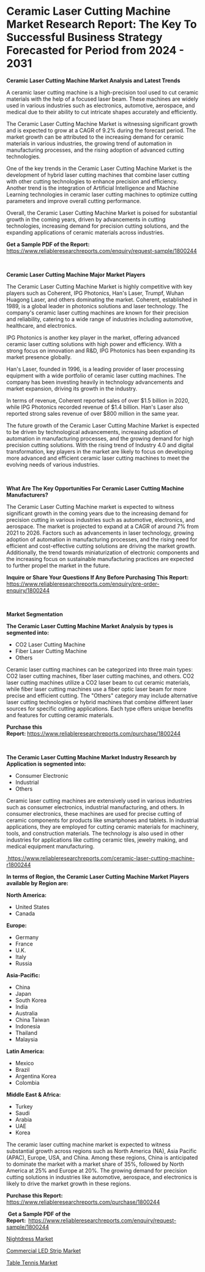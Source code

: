 <p><h1>Ceramic Laser Cutting Machine Market Research Report: The Key To Successful Business Strategy Forecasted for Period from 2024 - 2031</h1></p><p><strong>Ceramic Laser Cutting Machine Market Analysis and Latest Trends</strong></p>
<p><p>A ceramic laser cutting machine is a high-precision tool used to cut ceramic materials with the help of a focused laser beam. These machines are widely used in various industries such as electronics, automotive, aerospace, and medical due to their ability to cut intricate shapes accurately and efficiently.</p><p>The Ceramic Laser Cutting Machine Market is witnessing significant growth and is expected to grow at a CAGR of 9.2% during the forecast period. The market growth can be attributed to the increasing demand for ceramic materials in various industries, the growing trend of automation in manufacturing processes, and the rising adoption of advanced cutting technologies.</p><p>One of the key trends in the Ceramic Laser Cutting Machine Market is the development of hybrid laser cutting machines that combine laser cutting with other cutting technologies to enhance precision and efficiency. Another trend is the integration of Artificial Intelligence and Machine Learning technologies in ceramic laser cutting machines to optimize cutting parameters and improve overall cutting performance.</p><p>Overall, the Ceramic Laser Cutting Machine Market is poised for substantial growth in the coming years, driven by advancements in cutting technologies, increasing demand for precision cutting solutions, and the expanding applications of ceramic materials across industries.</p></p>
<p><strong>Get a Sample PDF of the Report:&nbsp;</strong> <a href="https://www.reliableresearchreports.com/enquiry/request-sample/1800244">https://www.reliableresearchreports.com/enquiry/request-sample/1800244</a></p>
<p>&nbsp;</p>
<p><strong>Ceramic Laser Cutting Machine Major Market Players</strong></p>
<p><p>The Ceramic Laser Cutting Machine Market is highly competitive with key players such as Coherent, IPG Photonics, Han's Laser, Trumpf, Wuhan Huagong Laser, and others dominating the market. Coherent, established in 1989, is a global leader in photonics solutions and laser technology. The company's ceramic laser cutting machines are known for their precision and reliability, catering to a wide range of industries including automotive, healthcare, and electronics.</p><p>IPG Photonics is another key player in the market, offering advanced ceramic laser cutting solutions with high power and efficiency. With a strong focus on innovation and R&D, IPG Photonics has been expanding its market presence globally.</p><p>Han's Laser, founded in 1996, is a leading provider of laser processing equipment with a wide portfolio of ceramic laser cutting machines. The company has been investing heavily in technology advancements and market expansion, driving its growth in the industry.</p><p>In terms of revenue, Coherent reported sales of over $1.5 billion in 2020, while IPG Photonics recorded revenue of $1.4 billion. Han's Laser also reported strong sales revenue of over $800 million in the same year.</p><p>The future growth of the Ceramic Laser Cutting Machine Market is expected to be driven by technological advancements, increasing adoption of automation in manufacturing processes, and the growing demand for high precision cutting solutions. With the rising trend of Industry 4.0 and digital transformation, key players in the market are likely to focus on developing more advanced and efficient ceramic laser cutting machines to meet the evolving needs of various industries.</p></p>
<p>&nbsp;</p>
<p><strong>What Are The Key Opportunities For Ceramic Laser Cutting Machine Manufacturers?</strong></p>
<p><p>The Ceramic Laser Cutting Machine market is expected to witness significant growth in the coming years due to the increasing demand for precision cutting in various industries such as automotive, electronics, and aerospace. The market is projected to expand at a CAGR of around 7% from 2021 to 2026. Factors such as advancements in laser technology, growing adoption of automation in manufacturing processes, and the rising need for efficient and cost-effective cutting solutions are driving the market growth. Additionally, the trend towards miniaturization of electronic components and the increasing focus on sustainable manufacturing practices are expected to further propel the market in the future.</p></p>
<p><strong>Inquire or Share Your Questions If Any Before Purchasing This Report:</strong> <a href="https://www.reliableresearchreports.com/enquiry/pre-order-enquiry/1800244">https://www.reliableresearchreports.com/enquiry/pre-order-enquiry/1800244</a></p>
<p>&nbsp;</p>
<p><strong>Market Segmentation</strong></p>
<p><strong>The Ceramic Laser Cutting Machine Market Analysis by types is segmented into:</strong></p>
<p><ul><li>CO2 Laser Cutting Machine</li><li>Fiber Laser Cutting Machine</li><li>Others</li></ul></p>
<p><p>Ceramic laser cutting machines can be categorized into three main types: CO2 laser cutting machines, fiber laser cutting machines, and others. CO2 laser cutting machines utilize a CO2 laser beam to cut ceramic materials, while fiber laser cutting machines use a fiber optic laser beam for more precise and efficient cutting. The "Others" category may include alternative laser cutting technologies or hybrid machines that combine different laser sources for specific cutting applications. Each type offers unique benefits and features for cutting ceramic materials.</p></p>
<p><strong>Purchase this Report:&nbsp;</strong><a href="https://www.reliableresearchreports.com/purchase/1800244">https://www.reliableresearchreports.com/purchase/1800244</a></p>
<p>&nbsp;</p>
<p><strong>The Ceramic Laser Cutting Machine Market Industry Research by Application is segmented into:</strong></p>
<p><ul><li>Consumer Electronic</li><li>Industrial</li><li>Others</li></ul></p>
<p><p>Ceramic laser cutting machines are extensively used in various industries such as consumer electronics, industrial manufacturing, and others. In consumer electronics, these machines are used for precise cutting of ceramic components for products like smartphones and tablets. In industrial applications, they are employed for cutting ceramic materials for machinery, tools, and construction materials. The technology is also used in other industries for applications like cutting ceramic tiles, jewelry making, and medical equipment manufacturing.</p></p>
<p><a href="https://www.reliableresearchreports.com/ceramic-laser-cutting-machine-r1800244">&nbsp;https://www.reliableresearchreports.com/ceramic-laser-cutting-machine-r1800244</a></p>
<p><strong>In terms of Region, the Ceramic Laser Cutting Machine Market Players available by Region are:</strong></p>
<p>
    <p> <strong> North America: </strong>
        <ul>
            <li>United States</li>
            <li>Canada</li>
        </ul>
        </p> 
    <p> <strong> Europe: </strong>
        <ul>
            <li>Germany</li>
            <li>France</li>
            <li>U.K.</li>
            <li>Italy</li>
            <li>Russia</li>
        </ul>
        </p> 
    <p> <strong> Asia-Pacific: </strong>
        <ul>
            <li>China</li>
            <li>Japan</li>
            <li>South Korea</li>
            <li>India</li>
            <li>Australia</li>
            <li>China Taiwan</li>
            <li>Indonesia</li>
            <li>Thailand</li>
            <li>Malaysia</li>
        </ul>
        </p> 
    <p> <strong> Latin America: </strong>
        <ul>
            <li>Mexico</li>
            <li>Brazil</li>
            <li>Argentina Korea</li>
            <li>Colombia</li>
        </ul>
        </p> 
    <p> <strong> Middle East & Africa: </strong>
        <ul>
            <li>Turkey</li>
            <li>Saudi</li>
            <li>Arabia</li>
            <li>UAE</li>
            <li>Korea</li>
        </ul>
    </p>
    </p>
<p><p>The ceramic laser cutting machine market is expected to witness substantial growth across regions such as North America (NA), Asia Pacific (APAC), Europe, USA, and China. Among these regions, China is anticipated to dominate the market with a market share of 35%, followed by North America at 25% and Europe at 20%. The growing demand for precision cutting solutions in industries like automotive, aerospace, and electronics is likely to drive the market growth in these regions.</p></p>
<p><strong>Purchase this Report: </strong><a href="https://www.reliableresearchreports.com/purchase/1800244">https://www.reliableresearchreports.com/purchase/1800244</a></p>
<p>&nbsp;<strong>Get a Sample PDF of the Report:&nbsp;&nbsp;</strong><a href="https://www.reliableresearchreports.com/enquiry/request-sample/1800244">https://www.reliableresearchreports.com/enquiry/request-sample/1800244</a></p>
<p><strong></strong></p>
<p><p><a href="https://www.linkedin.com/pulse/nightdress-market-size-trends-complete-industry-overview-scgqe?trackingId=Zlhr6O8HX8SWC%2BRWbIz8MA%3D%3D">Nightdress Market</a></p><p><a href="https://www.linkedin.com/pulse/commercial-led-strip-market-analysis-sze-forecasted-period-n4ube?trackingId=VjXW8dDu%2B6ANr8eI%2BG2QoA%3D%3D">Commercial LED Strip Market</a></p><p><a href="https://www.linkedin.com/pulse/table-tennis-market-insights-cagr-trends-growth-strategies-10i0e?trackingId=nO6y%2Bj182ZZq7ocClub3sQ%3D%3D">Table Tennis Market</a></p></p>